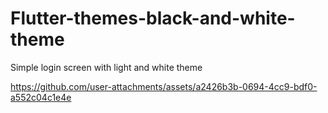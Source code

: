 # Flutter-themes-black-and-white-theme
Simple login screen with light and white theme

https://github.com/user-attachments/assets/a2426b3b-0694-4cc9-bdf0-a552c04c1e4e

